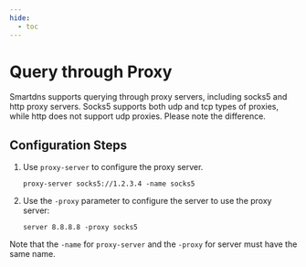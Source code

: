 ```yaml
---
hide:
  - toc
---
```


# Query through Proxy

Smartdns supports querying through proxy servers, including socks5 and http proxy servers. Socks5 supports both udp and tcp types of proxies, while http does not support udp proxies. Please note the difference.

## Configuration Steps

1. Use `proxy-server` to configure the proxy server.

    ```shell
    proxy-server socks5://1.2.3.4 -name socks5
    ```

1. Use the `-proxy` parameter to configure the server to use the proxy server:

    ```shell
    server 8.8.8.8 -proxy socks5
    ```

Note that the `-name` for `proxy-server` and the `-proxy` for server must have the same name.
